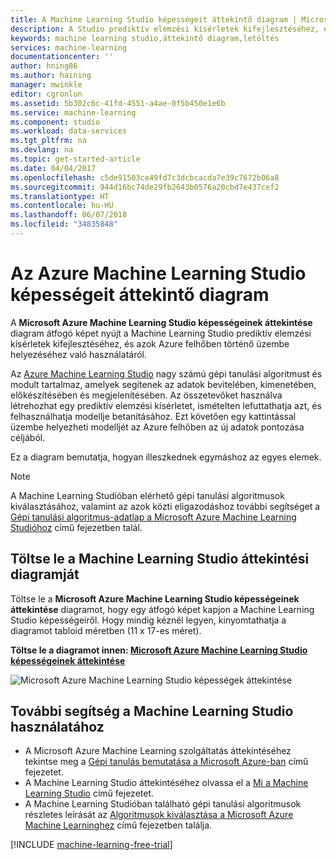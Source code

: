 ```yaml
---
title: A Machine Learning Studio képességeit áttekintő diagram | Microsoft Docs
description: A Studio prediktív elemzési kísérletek kifejlesztéséhez, és azok Azure felhőben történő üzembe helyezéséhez való használatát bemutató nyomtatható diagram az Azure Machine Learning Studio képességeiről.
keywords: machine learning studio,áttekintő diagram,letöltés
services: machine-learning
documentationcenter: ''
author: hning86
ms.author: haining
manager: mwinkle
editor: cgronlun
ms.assetid: 5b302c6c-41fd-4551-a4ae-0f5b450e1e6b
ms.service: machine-learning
ms.component: studio
ms.workload: data-services
ms.tgt_pltfrm: na
ms.devlang: na
ms.topic: get-started-article
ms.date: 04/04/2017
ms.openlocfilehash: c5de91503ce49fd7c3dcbcacda7e39c7672b06a8
ms.sourcegitcommit: 944d16bc74de29fb2643b0576a20cbd7e437cef2
ms.translationtype: HT
ms.contentlocale: hu-HU
ms.lasthandoff: 06/07/2018
ms.locfileid: "34835848"
---
```

# <a name="overview-diagram-of-azure-machine-learning-studio-capabilities"></a>Az Azure Machine Learning Studio képességeit áttekintő diagram
A **Microsoft Azure Machine Learning Studio képességeinek áttekintése** diagram átfogó képet nyújt a Machine Learning Studio prediktív elemzési kísérletek kifejlesztéséhez, és azok Azure felhőben történő üzembe helyezéséhez való használatáról.

Az [Azure Machine Learning Studio](https://studio.azureml.net/) nagy számú gépi tanulási algoritmust és modult tartalmaz, amelyek segítenek az adatok bevitelében, kimenetében, előkészítésében és megjelenítésében. Az összetevőket használva létrehozhat egy prediktív elemzési kísérletet, ismételten lefuttathatja azt, és felhasználhatja modellje betanításához.
Ezt követően egy kattintással üzembe helyezheti modelljét az Azure felhőben az új adatok pontozása céljából.

Ez a diagram bemutatja, hogyan illeszkednek egymáshoz az egyes elemek.

> [!NOTE]
> A Machine Learning Studióban elérhető gépi tanulási algoritmusok kiválasztásához, valamint az azok közti eligazodáshoz további segítséget a [Gépi tanulási algoritmus-adatlap a Microsoft Azure Machine Learning Studióhoz](algorithm-cheat-sheet.md) című fejezetben talál.
> 
> 

## <a name="download-the-machine-learning-studio-overview-diagram"></a>Töltse le a Machine Learning Studio áttekintési diagramját
Töltse le a **Microsoft Azure Machine Learning Studio képességeinek áttekintése** diagramot, hogy egy átfogó képet kapjon a Machine Learning Studio képességeiről. Hogy mindig kéznél legyen, kinyomtathatja a diagramot tabloid méretben (11 x 17-es méret).

**Töltse le a diagramot innen: [Microsoft Azure Machine Learning Studio képességeinek áttekintése](http://download.microsoft.com/download/C/4/6/C4606116-522F-428A-BE04-B6D3213E9E52/ml_studio_overview_v1.1.pdf)**

![Microsoft Azure Machine Learning Studio képességek áttekintése][studio-overview]

[studio-overview]: ./media/studio-overview-diagram/ml_studio_overview_v1.1.png


## <a name="more-help-with-machine-learning-studio"></a>További segítség a Machine Learning Studio használatához
* A Microsoft Azure Machine Learning szolgáltatás áttekintéséhez tekintse meg a [Gépi tanulás bemutatása a Microsoft Azure-ban](what-is-machine-learning.md) című fejezetet.
* A Machine Learning Studio áttekintéséhez olvassa el a [Mi a Machine Learning Studio](what-is-ml-studio.md) című fejezetet.
* A Machine Learning Studióban található gépi tanulási algoritmusok részletes leírását az [Algoritmusok kiválasztása a Microsoft Azure Machine Learninghez](algorithm-choice.md) című fejezetben találja.

[!INCLUDE [machine-learning-free-trial](../../../includes/machine-learning-free-trial.md)]

